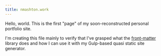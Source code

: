 ```yaml
---
title: nmashton.work
---
```


Hello, world. This is the first "page" of my soon-reconstructed personal
portfolio site.

I'm creating this file mainly to verify that I've grasped what the
[front-matter](https://github.com/jxson/front-matter) library does and how
I can use it with my Gulp-based quasi static site generator.
